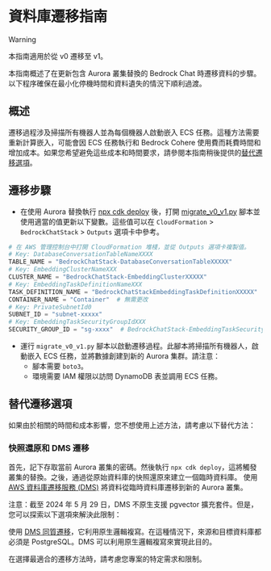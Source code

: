 # 資料庫遷移指南

> [!Warning]
> 本指南適用於從 v0 遷移至 v1。

本指南概述了在更新包含 Aurora 叢集替換的 Bedrock Chat 時遷移資料的步驟。以下程序確保在最小化停機時間和資料遺失的情況下順利過渡。

## 概述

遷移過程涉及掃描所有機器人並為每個機器人啟動嵌入 ECS 任務。這種方法需要重新計算嵌入，可能會因 ECS 任務執行和 Bedrock Cohere 使用費而耗費時間和增加成本。如果您希望避免這些成本和時間要求，請參閱本指南稍後提供的[替代遷移選項](#alternative-migration-options)。

## 遷移步驟

- 在使用 Aurora 替換執行 [npx cdk deploy](../README.md#deploy-using-cdk) 後，打開 [migrate_v0_v1.py](./migrate_v0_v1.py) 腳本並使用適當的值更新以下變數。這些值可以在 `CloudFormation` > `BedrockChatStack` > `Outputs` 選項卡中參考。

```py
# 在 AWS 管理控制台中打開 CloudFormation 堆棧，並從 Outputs 選項卡複製值。
# Key: DatabaseConversationTableNameXXXX
TABLE_NAME = "BedrockChatStack-DatabaseConversationTableXXXXX"
# Key: EmbeddingClusterNameXXX
CLUSTER_NAME = "BedrockChatStack-EmbeddingClusterXXXXX"
# Key: EmbeddingTaskDefinitionNameXXX
TASK_DEFINITION_NAME = "BedrockChatStackEmbeddingTaskDefinitionXXXXX"
CONTAINER_NAME = "Container"  # 無需更改
# Key: PrivateSubnetId0
SUBNET_ID = "subnet-xxxxx"
# Key: EmbeddingTaskSecurityGroupIdXXX
SECURITY_GROUP_ID = "sg-xxxx"  # BedrockChatStack-EmbeddingTaskSecurityGroupXXXXX
```

- 運行 `migrate_v0_v1.py` 腳本以啟動遷移過程。此腳本將掃描所有機器人，啟動嵌入 ECS 任務，並將數據創建到新的 Aurora 集群。請注意：
  - 腳本需要 `boto3`。
  - 環境需要 IAM 權限以訪問 DynamoDB 表並調用 ECS 任務。

## 替代遷移選項

如果由於相關的時間和成本影響，您不想使用上述方法，請考慮以下替代方法：

### 快照還原和 DMS 遷移

首先，記下存取當前 Aurora 叢集的密碼。然後執行 `npx cdk deploy`，這將觸發叢集的替換。之後，通過從原始資料庫的快照還原來建立一個臨時資料庫。
使用 [AWS 資料庫遷移服務 (DMS)](https://aws.amazon.com/dms/) 將資料從臨時資料庫遷移到新的 Aurora 叢集。

注意：截至 2024 年 5 月 29 日，DMS 不原生支援 pgvector 擴充套件。但是，您可以探索以下選項來解決此限制：

使用 [DMS 同質遷移](https://docs.aws.amazon.com/dms/latest/userguide/dm-migrating-data.html)，它利用原生邏輯複寫。在這種情況下，來源和目標資料庫都必須是 PostgreSQL。DMS 可以利用原生邏輯複寫來實現此目的。

在選擇最適合的遷移方法時，請考慮您專案的特定需求和限制。